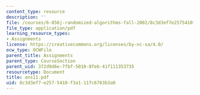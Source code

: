 ```yaml
---
content_type: resource
description: ''
file: /courses/6-856j-randomized-algorithms-fall-2002/8c3d3ef7e2575410f3a111fc6783b3a0_ans11.pdf
file_type: application/pdf
learning_resource_types:
- Assignments
license: https://creativecommons.org/licenses/by-nc-sa/4.0/
ocw_type: OCWFile
parent_title: Assignments
parent_type: CourseSection
parent_uid: 372d9d6e-7fbf-5010-8feb-41f111353735
resourcetype: Document
title: ans11.pdf
uid: 8c3d3ef7-e257-5410-f3a1-11fc6783b3a0
---
```

